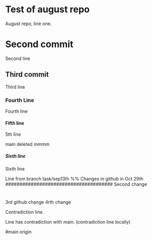 # Test of august repo
August repo, line one.

# Second commit
Second line

## Third commit

Third line

### Fourth Line

Fourth line

#### Fifth line
5th line

main deleted mmmm

##### Sixth line

Sixth line

Line from branch task/sep13th
%% 
Changes in github in Oct 29th
######################################
Second change
#
3rd github change
4rth change

Contradiction line.

Line has contradiction with main.
(contradiction line locally)

#main origin

